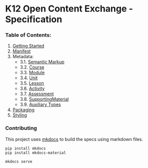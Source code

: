 # K12 Open Content Exchange - Specification

### Table of Contents:

1. [Getting Started](/docs/index.md)
2. [Manifest](/docs/manifest.md)
3. Metadata:
    - 3.1. [Semantic Markup](/docs/metadata/markup.md)
    - 3.2. [Course](/docs/metadata/course.md)
    - 3.3. [Module](/docs/metadata/module.md)
    - 3.4. [Unit](/docs/metadata/unit.md)
    - 3.5. [Lesson](/docs/metadata/lesson.md)
    - 3.6. [Activity](/docs/metadata/activity.md)
    - 3.7. [Assessment](/docs/metadata/assessment.md)
    - 3.8. [SupportingMaterial](/docs/metadata/supportingmaterial.md)
    - 3.9. [Auxiliary Types](/docs/metadata/auxiliary-types.md)
4. [Packaging](/docs/packaging.md)
5. [Styling](/docs/styling.md)

### Contributing

This project uses [mkdocs](http://www.mkdocs.org/) to build the specs using markdown files.

```
pip install mkdocs
pip install mkdocs-material

mkdocs serve
```

